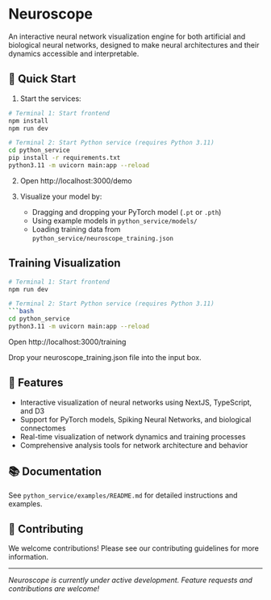 # Neuroscope

An interactive neural network visualization engine for both artificial and biological neural networks, designed to make neural architectures and their dynamics accessible and interpretable.

## 🚀 Quick Start

1. Start the services:
```bash
# Terminal 1: Start frontend
npm install
npm run dev

# Terminal 2: Start Python service (requires Python 3.11)
cd python_service
pip install -r requirements.txt
python3.11 -m uvicorn main:app --reload
```

2. Open http://localhost:3000/demo

3. Visualize your model by:
   - Dragging and dropping your PyTorch model (`.pt` or `.pth`)
   - Using example models in `python_service/models/`
   - Loading training data from `python_service/neuroscope_training.json`

## Training Visualization
```bash
# Terminal 1: Start frontend
npm run dev
```

```bash
# Terminal 2: Start Python service (requires Python 3.11)
```bash
cd python_service
python3.11 -m uvicorn main:app --reload
```

Open http://localhost:3000/training

Drop your neuroscope_training.json file into the input box.

## 🎯 Features

- Interactive visualization of neural networks using NextJS, TypeScript, and D3
- Support for PyTorch models, Spiking Neural Networks, and biological connectomes
- Real-time visualization of network dynamics and training processes
- Comprehensive analysis tools for network architecture and behavior

## 📚 Documentation

See `python_service/examples/README.md` for detailed instructions and examples.

## 🤝 Contributing

We welcome contributions! Please see our contributing guidelines for more information.

---
*Neuroscope is currently under active development. Feature requests and contributions are welcome!*
